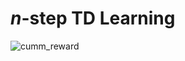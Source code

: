 # $n$-step TD Learning


![cumm_reward](https://github.com/Bortrex/TD_learning/assets/24497590/286a1b95-8b2d-4f9b-b4fd-41faeba4b759)
